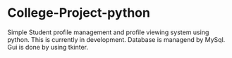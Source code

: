 # College-Project-python
Simple Student profile management and profile viewing system using python.
This is currently in development.
Database is managend by MySql.
Gui is done by using tkinter.
